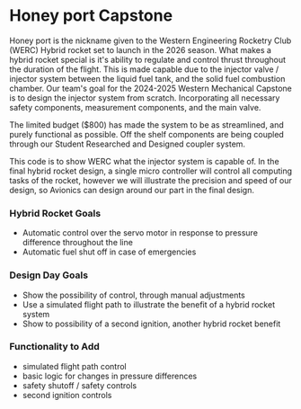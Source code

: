 # Honey port Capstone #

Honey port is the nickname given to the Western Engineering Rocketry Club (WERC) Hybrid rocket set to launch in the 2026 season. What makes a hybrid rocket special is it's ability to regulate and control thrust throughout the duration of the flight. This is made capable due to the injector valve / injector system between the liquid fuel tank, and the solid fuel combustion chamber. Our team's goal for the 2024-2025 Western Mechanical Capstone is to design the injector system from scratch. Incorporating all necessary safety components, measurement components, and the main valve.

The limited budget ($800) has made the system to be as streamlined, and purely functional as possible. Off the shelf components are being coupled through our Student Researched and Designed coupler system. 

This code is to show WERC what the injector system is capable of. In the final hybrid rocket design, a single micro controller will control all computing tasks of the rocket, however we will illustrate the precision and speed of our design, so Avionics can design around our part in the final design. 

### Hybrid Rocket Goals
* Automatic control over the servo motor in response to pressure difference throughout the line
* Automatic fuel shut off in case of emergencies

### Design Day Goals
* Show the possibility of control, through manual adjustments
* Use a simulated flight path to illustrate the benefit of a hybrid rocket system
* Show to possibility of a second ignition, another hybrid rocket benefit

### Functionality to Add
* simulated flight path control
* basic logic for changes in pressure differences
* safety shutoff / safety controls
* second ignition controls
